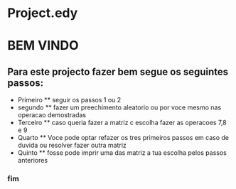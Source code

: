 # Project.edy
# BEM VINDO

## Para este projecto fazer bem segue os seguintes passos: ##
   * Primeiro ** seguir os passos 1 ou 2
   * segundo ** fazer um preechimento aleatorio ou por voce mesmo nas operacao demostradas
   * Terceiro ** caso queria fazer a matriz c escolha fazer as operacoes 7,8 e 9
   * Quarto ** Voce pode optar refazer os tres primeiros passos em caso de duvida ou resolver fazer outra matriz
  * Quinto ** fosse pode imprir uma das matriz a tua escolha pelos passos anteriores
### fim
